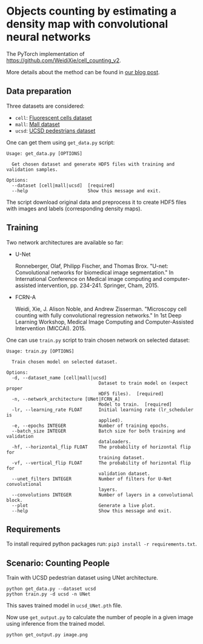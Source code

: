 # Objects counting by estimating a density map with convolutional neural networks

The PyTorch implementation of https://github.com/WeidiXie/cell_counting_v2.

More details about the method can be found in [our blog post](https://neurosys.com/article/objects-counting-by-estimating-a-density-map-with-convolutional-neural-networks/).

## Data preparation

Three datasets are considered:

* `cell`: [Fluorescent cells dataset](http://www.robots.ox.ac.uk/~vgg/research/counting/index_org.html)
* `mall`: [Mall dataset](http://personal.ie.cuhk.edu.hk/~ccloy/downloads_mall_dataset.html)
* `ucsd`: [UCSD pedestrians dataset](http://www.svcl.ucsd.edu/projects/peoplecnt/)

One can get them using `get_data.py` script:

```
Usage: get_data.py [OPTIONS]

  Get chosen dataset and generate HDF5 files with training and validation samples.

Options:
  --dataset [cell|mall|ucsd]  [required]
  --help                      Show this message and exit.
```

The script download original data and preprocess it to create HDF5 files with images and labels (corresponding density maps).

## Training

Two network architectures are available so far:

* U-Net

    Ronneberger, Olaf, Philipp Fischer, and Thomas Brox. "U-net: Convolutional networks for biomedical image segmentation." In International Conference on Medical image computing and computer-assisted intervention, pp. 234-241. Springer, Cham, 2015.

* FCRN-A

    Weidi, Xie, J. Alison Noble, and Andrew Zisserman. "Microscopy cell counting with fully convolutional regression networks." In 1st Deep Learning Workshop, Medical Image Computing and Computer-Assisted Intervention (MICCAI). 2015.

One can use `train.py` script to train chosen network on selected dataset:

```
Usage: train.py [OPTIONS]

  Train chosen model on selected dataset.

Options:
  -d, --dataset_name [cell|mall|ucsd]
                                  Dataset to train model on (expect proper
                                  HDF5 files).  [required]
  -n, --network_architecture [UNet|FCRN_A]
                                  Model to train.  [required]
  -lr, --learning_rate FLOAT      Initial learning rate (lr_scheduler is
                                  applied).
  -e, --epochs INTEGER            Number of training epochs.
  --batch_size INTEGER            Batch size for both training and validation
                                  dataloaders.
  -hf, --horizontal_flip FLOAT    The probability of horizontal flip for
                                  training dataset.
  -vf, --vertical_flip FLOAT      The probability of horizontal flip for
                                  validation dataset.
  --unet_filters INTEGER          Number of filters for U-Net convolutional
                                  layers.
  --convolutions INTEGER          Number of layers in a convolutional block.
  --plot                          Generate a live plot.
  --help                          Show this message and exit.
```

## Requirements

To install required python packages run: `pip3 install -r requirements.txt`.

## Scenario: Counting People

Train with UCSD pedestrian dataset using UNet architecture.
```
python get_data.py --dataset ucsd
python train.py -d ucsd -n UNet
```
This saves trained model in `ucsd_UNet.pth` file.

Now use `get_output.py` to calculate the number of people in a given image
using inference from the trained model.
```
python get_output.py image.png
```
